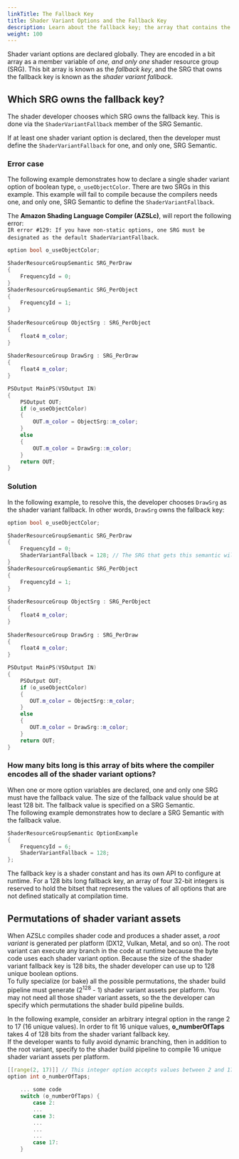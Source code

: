 ```yaml
---
linkTitle: The Fallback Key
title: Shader Variant Options and the Fallback Key
description: Learn about the fallback key; the array that contains the shader variant options for an Amazon Shading Language (AZSL) shader. 
weight: 100
---
```


Shader variant options are declared globally. They are encoded in a bit array as a member variable of *one, and only one* shader resource group (SRG). This bit array is known as the *fallback key*, and the SRG that owns the fallback key is known as the *shader variant fallback*.  
  
## Which SRG owns the fallback key?
The shader developer chooses which SRG owns the fallback key. This is done via the `ShaderVariantFallback` member of the SRG Semantic.  
  
If at least one shader variant option is declared, then the developer must define the `ShaderVariantFallback` for one, and only one, SRG Semantic.  
  
### Error case
The following example demonstrates how to declare a single shader variant option of boolean type, `o_useObjectColor`. There are two SRGs in this example. This example will fail to compile because the compilers needs one, and only one, SRG Semantic to define the `ShaderVariantFallback`.

The **Amazon Shading Language Compiler (AZSLc)**, will report the following error:  
`IR error #129: If you have non-static options, one SRG must be designated as the default ShaderVariantFallback`.  
```cpp
option bool o_useObjectColor;

ShaderResourceGroupSemantic SRG_PerDraw
{
    FrequencyId = 0;
}
ShaderResourceGroupSemantic SRG_PerObject
{
    FrequencyId = 1;
}
 
ShaderResourceGroup ObjectSrg : SRG_PerObject
{
    float4 m_color;
}
 
ShaderResourceGroup DrawSrg : SRG_PerDraw
{
	float4 m_color; 
}

PSOutput MainPS(VSOutput IN)
{
    PSOutput OUT;
    if (o_useObjectColor)
    {
        OUT.m_color = ObjectSrg::m_color;
    }
    else
    {
        OUT.m_color = DrawSrg::m_color;
    }
    return OUT;
}
```

### Solution
In the following example, to resolve this, the developer chooses `DrawSrg` as the shader variant fallback. In other words, `DrawSrg` owns the fallback key:  
```cpp
option bool o_useObjectColor;

ShaderResourceGroupSemantic SRG_PerDraw
{
    FrequencyId = 0;
    ShaderVariantFallback = 128; // The SRG that gets this semantic will own the 128bits long Fallback Key.
}
ShaderResourceGroupSemantic SRG_PerObject
{
    FrequencyId = 1;
}
 
ShaderResourceGroup ObjectSrg : SRG_PerObject
{
    float4 m_color;
}
 
ShaderResourceGroup DrawSrg : SRG_PerDraw
{
	float4 m_color; 
}

PSOutput MainPS(VSOutput IN)
{
    PSOutput OUT;
    if (o_useObjectColor)
    {
	   OUT.m_color = ObjectSrg::m_color;
    }
    else
    {
       OUT.m_color = DrawSrg::m_color;
    }
    return OUT;
}
```
### How many bits long is this array of bits where the compiler encodes all of the shader variant options?
When one or more option variables are declared, one and only one SRG must have the fallback value. The size of the fallback value should be at least 128 bit. The fallback value is specified on a SRG Semantic.  
The following example demonstrates how to declare a SRG Semantic with the fallback value. 
```cpp
ShaderResourceGroupSemantic OptionExample
{
    FrequencyId = 6;
    ShaderVariantFallback = 128;
};
```
The fallback key is a shader constant and has its own API to configure at runtime. For a 128 bits long fallback key, an array of four 32-bit integers is reserved to hold the bitset that represents the values of all options that are not defined statically at compilation time.  
  
## Permutations of shader variant assets
When AZSLc compiles shader code and produces a shader asset, a *root variant* is generated per platform (DX12, Vulkan, Metal, and so on). The root variant can execute any branch in the code at runtime because the byte code uses each shader variant option. Because the size of the shader variant fallback key is 128 bits, the shader developer can use up to 128 unique boolean options.  
To fully specialize (or bake) all the possible permutations, the shader build pipeline must generate (2<sup>128</sup>  - 1) shader variant assets per platform. You may not need all those shader variant assets, so the the developer can specify which permutations the shader build pipeline builds.  
  
In the following example, consider an arbitrary integral option in the range 2 to 17 (16 unique values). In order to fit 16 unique values, **o_numberOfTaps** takes 4 of 128 bits from the shader variant fallback key.  
If the developer wants to fully avoid dynamic branching, then in addition to the root variant, specify to the shader build pipeline to compile 16 unique shader variant assets per platform.  
```cpp
[[range(2, 17)]] // This integer option accepts values between 2 and 17 (inclusive at both ends).  
option int o_numberOfTaps;
    
    ... some code
    switch (o_numberOfTaps) {
        case 2:
        ...
        case 3:
        ...
        ...
        ...
        case 17:
    }
```
